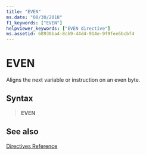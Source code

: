 ```yaml
---
title: "EVEN"
ms.date: "08/30/2018"
f1_keywords: ["EVEN"]
helpviewer_keywords: ["EVEN directive"]
ms.assetid: 68938ba4-8cb9-44d4-914e-9f9fee6bcbf4
---
```

# EVEN

Aligns the next variable or instruction on an even byte.

## Syntax

> **EVEN**

## See also

[Directives Reference](../../assembler/masm/directives-reference.md)<br/>